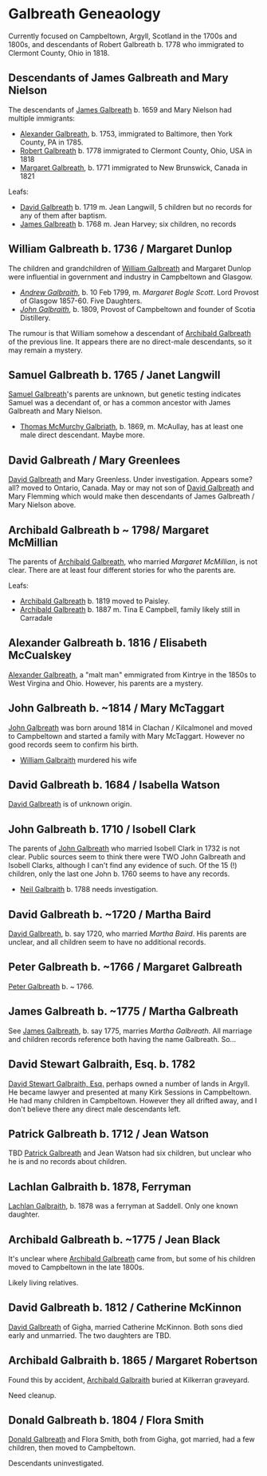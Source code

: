 # Galbreath Geneaology

Currently focused on Campbeltown, Argyll, Scotland in the 1700s and 1800s, and descendants of Robert Galbreath b. 1778 who immigrated to Clermont County, Ohio in 1818.

## Descendants of James Galbreath and Mary Nielson

The descendants of [James Galbreath](/people/galbreath-james-1659.md) b. 1659 and Mary Nielson had multiple immigrants:

* [Alexander Galbreath](/people/galbreath-alexander-1753.md), b. 1753, immigrated to Baltimore, then York County, PA in 1785.
* [Robert Galbreath](/people/galbreath-robert-1778.md) b. 1778 immigrated to Clermont County, Ohio, USA in 1818
* [Margaret Galbreath](/people/galbreath-margaret-1771.md), b. 1771 immigrated to New Brunswick, Canada in 1821

Leafs:
* [David Galbreath](/people/galbreath-david-1719.md) b. 1719 m. Jean Langwill, 5 children but no records for any of them after baptism.
* [James Galbreath](/people/galbreath-james-1768-jean-harvey.md) b. 1768 m. Jean Harvey; six children, no records

## William Galbreath b. 1736 / Margaret Dunlop

The children and grandchildren of [William Galbreath](/people/galbreath-william-1736.md) and Margaret Dunlop were influential in government and industry in Campbeltown and Glasgow.  

* *[Andrew Galbraith](/people/galbraith-andrew-1799.md)*, b. 10 Feb 1799, m. *Margaret Bogle Scott*. Lord Provost of Glasgow 1857-60. Five Daughters.
* *[John Galbraith](/people/galbraith-john-1809.md)*, b. 1809, Provost of Campbeltown and founder of Scotia Distillery.

The rumour is that William somehow a descendant of [Archibald Galbreath](/people/galbreath-archibald-1708.md) of the previous line. It appears there are no direct-male descendants, so it may remain a mystery. 

## Samuel Galbreath b. 1765 / Janet Langwill

[Samuel Galbreath](/people/galbreath-samuel-1765.md)'s parents are unknown, but genetic testing indicates Samuel was a decendant of, or has a common ancestor with James Galbreath and Mary Nielson.

* [Thomas McMurchy Galbriath](/people/galbraith-thomas-mcmurchy-1869-mcaullay.md), b. 1869, m. McAullay, has at least one male direct descendant.  Maybe more.

## David Galbreath / Mary Greenlees

[David Galbreath](/people/galbreath-david-1793.md) and Mary Greenless.  Under investigation.  Appears some? all? moved to Ontario, Canada.  May or may not son of 
[David Galbreath](/people/galbreath-david-1755.md) and Mary Flemming which would make then descendants of James Galbreath / Mary Nielson above.

## Archibald Galbreath b ~ 1798/ Margaret McMillian

The parents of [Archibald Galbreath](/people/galbreath-archibald-1798.md), who married *Margaret McMillian*, is not clear.  There are at least four different stories for who the parents are.

Leafs:
* [Archibald Galbreath](/people/galbreath-archibald-1819.md) b. 1819 moved to Paisley.
* [Archibald Galbreath](/people/galbraith-alexander-1887.md) b. 1887 m. Tina E Campbell, family likely still in Carradale

## Alexander Galbreath b. 1816 / Elisabeth McCualskey

[Alexander Galbreath](/people/galbreath-alexander-1816.md), a "malt man" emmigrated from Kintrye in the 1850s to West Virgina and Ohio. However, his parents are a mystery.

## John Galbreath b. ~1814 / Mary McTaggart 

[John Galbreath](/people/galbreath-john-1815.md) was born around 1814 in Clachan / Kilcalmonel and moved to Campbeltown and started a family with Mary McTaggart. However no good records seem to confirm his birth.

* [William Galbraith](/people/galbraith-william-1870.md) murdered his wife

## David Galbreath b. 1684 / Isabella Watson

[David Galbreath](/people/galbreath-david-1684.md) is of unknown origin.

## John Galbreath b. 1710 / Isobell Clark

The parents of [John Galbreath](/people/galbreath-john-abt-1710.md) who married Isobell Clark in 1732 is not clear. Public sources seem to think there were TWO John Galbreath and Isobell Clarks, although I can't find any evidence of such.  Of the 15 (!) children, only the last one John b. 1760 seems to have any records.

* [Neil Galbraith](/people/galbraith-neil-1788.md) b. 1788 needs investigation.

## David Galbreath b. ~1720 / Martha Baird

[David Galbreath](/people/galbreath-david-abt-1720.md), b. say 1720, who married *Martha Baird*.  His parents are unclear, and all children seem to have no additional records.

## Peter Galbreath b. ~1766 / Margaret Galbreath

[Peter Galbreath](/people/galbreath-peter-1766.md) b. ~ 1766.

## James Galbreath b. ~1775 / Martha Galbreath

See [James Galbreath](/people/galbreath-james-abt-1775.md), b. say 1775,  marries *Martha Galbreath*. All marriage and children records reference both having the name Galbreath. So...

## David Stewart Galbraith, Esq. b. 1782

[David Stewart Galbraith, Esq.](/people/galbraith-david-stewart-1782.md) perhaps owned a number of lands in Argyll.  He became lawyer and presented at many Kirk Sessions in Campbeltown.  He had many children in Campbeltown.  However they all drifted away, and I don't believe there any direct male descendants left.

## Patrick Galbreath b. 1712 / Jean Watson

TBD [Patrick Galbreath](/people/galbreath-patrick-1712.md) and Jean Watson had six children, but unclear who he is and no records about children.

## Lachlan Galbraith b. 1878, Ferryman

[Lachlan Galbraith](/people/galbraith-lachlan-1878.md), b. 1878 was a ferryman at Saddell.  Only one known daughter.

## Archibald Galbreath b. ~1775 / Jean Black

It's unclear where [Archibald Galbreath](/people/galbreath-archibald-1775.md) came from, but some of his children moved to Campbeltown in the late 1800s.

Likely living relatives.

## David Galbreath b. 1812 / Catherine McKinnon

[David Galbreath](/people/galbreath-david-1819.md) of Gigha, married Catherine McKinnon.  Both sons died early and unmarried.  The two daughters are TBD.

## Archibald Galbraith b. 1865 / Margaret Robertson

Found this by accident, [Archibald Galbraith](/people/galbraith-archibald-1865.md) buried at Kilkerran graveyard.

Need cleanup.

## Donald Galbreath b. 1804 / Flora Smith

[Donald Galbreath](/people/galbreath-donald-1804-flora-smith.md) and Flora Smith, both from Gigha, got married, had a few children, then moved to Campbeltown.

Descendants uninvestigated.
